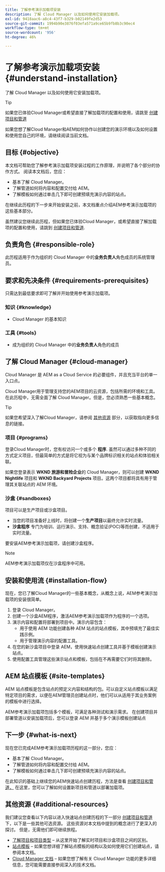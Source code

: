 ```yaml
---
title: 了解参考演示加载项安装
description: 了解 Cloud Manager 以及如何使用它安装加载项。
exl-id: 9418aac6-a8c4-43f7-b329-b02149fe2d53
source-git-commit: 1994b90e3876f03efa571a9ce65b9fb8b3c90ec4
workflow-type: tm+mt
source-wordcount: '956'
ht-degree: 46%

---
```


# 了解参考演示加载项安装 {#understand-installation}

了解 Cloud Manager 以及如何使用它安装加载项。

>[!TIP]
>
>如果您已体验Cloud Manager或希望直接了解加载项的配置和使用，请跳至 [创建项目和管道](create-program.md)
>
>如果您想了解Cloud Manager和AEM如何协作以创建您的演示环境以及如何设置和使用您自己的环境，请继续阅读当前文档。

## 目标 {#objective}

本文档可帮助您了解参考演示加载项安装过程的工作原理，并说明了各个部分的协作方式。 阅读本文档后，您应：

* 基本了解 Cloud Manager。
* 了解管道如何将内容和配置交付给 AEM。
* 了解模板如何通过单击几下即可创建预填充演示内容的站点。

在继续此历程的下一步来开始安装之前，本文档重点介绍AEM参考演示加载项的这些基本部分。

虽然建议您继续此历程，但如果您已体验Cloud Manager，或希望直接了解加载项的配置和使用，请跳到 [创建项目和管道](create-program.md).

## 负责角色 {#responsible-role}

此历程适用于作为组织的 Cloud Manager 中的&#x200B;**业务负责人**&#x200B;角色成员的系统管理员。

## 要求和先决条件 {#requirements-prerequisites}

只需达到最低要求即可了解并开始使用参考演示加载项。

### 知识 {#knowledge}

* Cloud Manager 的基本知识

### 工具 {#tools}

* 成为组织的 Cloud Manager 中的&#x200B;**业务负责人**&#x200B;角色的成员

## 了解 Cloud Manager {#cloud-manager}

Cloud Manager 是 AEM as a Cloud Service 的必要组件，并且充当平台的单一入口点。

Cloud Manager用于管理支持您的AEM项目的云资源，包括所需的环境和工具。 在此历程中，无需全面了解 Cloud Manager。但是，您必须熟悉一些基本概念。

>[!TIP]
>
>如果您希望深入了解Cloud Manager，请参阅 [其他资源](#additional-resources) 部分，以获取指向更多信息的链接。

### 项目 {#programs}

登录Cloud Manager时，您有权访问一个或多个 **程序**. 虽然可以通过多种不同的方式定义项目，但最简单的方式是将它视为与某个品牌标识相关的站点和体验相关联。

如果您登录表示 **WKND 旅游和冒险企业**&#x200B;的 Cloud Manager，则可以创建 **WKND Nightlife** 项目和 **WKND Backyard Projects** 项目。这两个项目都将具有用于管理其关联站点的 AEM 环境。

### 沙盒 {#sandboxes}

项目可以是生产项目或沙盒项目。

* 当您的项目准备好上线时，将创建一个&#x200B;**生产项目**&#x200B;以最终允许实时流量。
* **沙盒程序** 专门为培训、运行演示、支持、概念验证(POC)等而创建，不适用于实时流量。

要安装AEM参考演示加载项，请创建沙盒程序。

>[!NOTE]
>
>AEM参考演示加载项仅在沙盒程序中可用。

## 安装和使用流 {#installation-flow}

现在，您已了解Cloud Manager的一些基本概念，从概念上说，AEM参考演示加载项的安装很简单。

1. 登录 Cloud Manager。
1. 创建一个沙盒AEM程序，激活AEM参考演示加载项作为程序的一个选项。
1. 演示内容和配置将部署到项目中。演示内容包含：
   * 用于使用 AEM 功能创建各种 AEM 站点的站点模板，其中预填充了最佳实践示例。
   * 用于管理演示内容的配置工具。
1. 在您的新沙盒项目中登录 AEM，使用快速站点创建工具并基于模板创建演示站点。
1. 使用配置工具管理这些演示站点和模板，包括在不再需要它们时将其删除。

## AEM 站点模板 {#site-templates}

AEM 站点模板是包含站点的预定义内容和结构的包。可以自定义站点模板以满足特定项目的需求，以便在AEM管理员创建站点时，他们可以从适用于其业务案例的模板中进行选择。

AEM参考演示加载项包括多个模板，可满足各种测试和演示需求。 在创建项目并部署管道以安装加载项后，您可以登录 AEM 并基于多个演示模板创建站点

## 下一步 {#what-is-next}

现在您已完成AEM参考演示加载项历程的这一部分，您应：

* 基本了解 Cloud Manager。
* 了解管道如何将内容和配置交付给 AEM。
* 了解模板如何通过单击几下即可创建预填充演示内容的站点。

在此知识的基础上继续您的AEM快速站点创建历程，方法是查看 [创建项目和管道，](create-program.md) 在这里，您可以了解如何设置新项目和管道以部署加载项。

## 其他资源 {#additional-resources}

我们建议您查看以下内容以进入快速站点创建历程的下一部分 [创建项目和管道](create-program.md)下，以下是一些其他可选资源。 这些资源对本文档中提到的概念进行了更深入的探讨。 但是，无需他们即可继续旅程。

* [了解项目和项目类型](https://experienceleague.adobe.com/docs/experience-manager-cloud-service/content/implementing/using-cloud-manager/programs/program-types.html) – 从这里开始了解实时项目和沙盒项目之间的区别。
* [站点模板](/help/sites-cloud/administering/site-creation/site-templates.md) – 如果您想详细了解站点模板的结构以及如何使用它们创建站点，请参阅本文档。
* [Cloud Manager 文档](https://experienceleague.adobe.com/docs/experience-manager-cloud-service/content/onboarding/onboarding-concepts/cloud-manager-introduction.html) – 如果您想了解有关 Cloud Manager 功能的更多详细信息，您可能需要直接参阅深入的技术文档。

